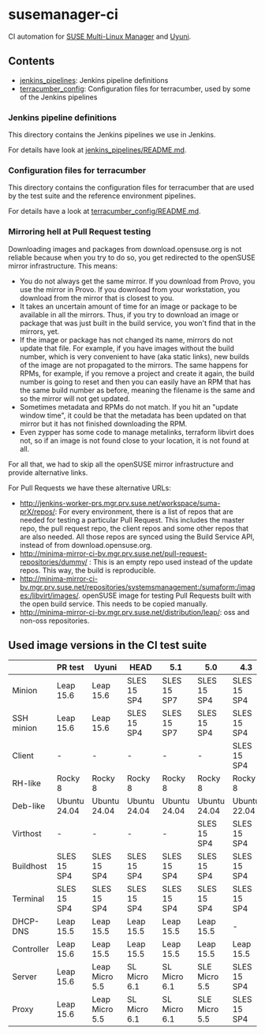 # susemanager-ci

CI automation for [SUSE Multi-Linux Manager](https://www.suse.com/products/multi-linux-manager/) and [Uyuni](https://www.uyuni-project.org/).

## Contents

- [jenkins_pipelines](jenkins_pipelines): Jenkins pipeline definitions
- [terracumber_config](terracumber_config): Configuration files for terracumber, used by some of the Jenkins pipelines

### Jenkins pipeline definitions

This directory contains the Jenkins pipelines we use in Jenkins.

For details have look at [jenkins_pipelines/README.md](jenkins_pipelines/README.md).

### Configuration files for terracumber

This directory contains the configuration files for terracumber that are used by the test suite and the reference
environment pipelines.

For details have a look at [terracumber_config/README.md](terracumber_config/README.md).

### Mirroring hell at Pull Request testing

Downloading images and packages from download.opensuse.org is not reliable because when you try to do so, you get
redirected to the openSUSE mirror infrastructure. This means:

- You do not always get the same mirror. If you download from Provo, you use the mirror in Provo. If you download from
your workstation, you download from the mirror that is closest to you.
- It takes an uncertain amount of time for an image or package to be available in all the mirrors. Thus, if you try to
download an image or package that was just built in the build service, you won't find that in the mirrors, yet.
- If the image or package has not changed its name, mirrors do not update that file. For example, if you have images
without the build number, which is very convenient to have (aka static links), new builds of the image are not
propagated to the mirrors. The same happens for RPMs, for example, if you remove a project and create it again,
the build number is going to reset and then you can easily have an RPM that has the same build number as before,
meaning the filename is the same and so the mirror will not get updated.
- Sometimes metadata and RPMs do not match. If you hit an "update window time", it could be that the metadata has been
updated on that mirror but it has not finished downloading the RPM.
- Even zypper has some code to manage metalinks, terraform libvirt does not, so if an image is not found close to your
location, it is not found at all.

For all that, we had to skip all the openSUSE mirror infrastructure and provide alternative links.

For Pull Requests we have these alternative URLs:

- http://jenkins-worker-prs.mgr.prv.suse.net/workspace/suma-prX/repos/: For every environment, there is a list of repos
that are needed for testing a particular Pull Request. This includes the master repo, the pull request repo, the client
repos and some other repos that are also needed. All those repos are synced using the Build Service API, instead of from
download.opensuse.org.
- http://minima-mirror-ci-bv.mgr.prv.suse.net/pull-request-repositories/dummy/ : This is an empty repo used instead of the update repos. This way,
the build is reproducible.
- http://minima-mirror-ci-bv.mgr.prv.suse.net/repositories/systemsmanagement:/sumaform:/images:/libvirt/images/. openSUSE
image for testing Pull Requests built with the open build service. This needs to be copied manually.
- http://minima-mirror-ci-bv.mgr.prv.suse.net/distribution/leap/: oss and non-oss repositories.

## Used image versions in the CI test suite

|             | PR test       | Uyuni         | HEAD         | 5.1          | 5.0           | 4.3          |
|-------------|---------------|---------------|--------------|--------------|---------------|--------------|
| Minion      | Leap 15.6     | Leap 15.6     | SLES 15 SP4  | SLES 15 SP7  | SLES 15 SP4   | SLES 15 SP4  |
| SSH minion  | Leap 15.6     | Leap 15.6     | SLES 15 SP4  | SLES 15 SP7  | SLES 15 SP4   | SLES 15 SP4  |
| Client      | -             | -             | -            | -            | -             | SLES 15 SP4  |
| RH-like     | Rocky 8       | Rocky 8       | Rocky 8      | Rocky 8      | Rocky 8       | Rocky 8      |
| Deb-like    | Ubuntu 24.04  | Ubuntu 24.04  | Ubuntu 24.04 | Ubuntu 24.04 | Ubuntu 24.04  | Ubuntu 22.04 |
| Virthost    | -             | -             | -            | -            | SLES 15 SP4   | SLES 15 SP4  |
| Buildhost   | SLES 15 SP4   | SLES 15 SP4   | SLES 15 SP4  | SLES 15 SP4  | SLES 15 SP4   | SLES 15 SP4  |
| Terminal    | SLES 15 SP4   | SLES 15 SP4   | SLES 15 SP4  | SLES 15 SP4  | SLES 15 SP4   | SLES 15 SP4  |
| DHCP-DNS    | Leap 15.5     | Leap 15.5     | Leap 15.5    | Leap 15.5    | Leap 15.5     | -            |
| Controller  | Leap 15.6     | Leap 15.5     | Leap 15.5    | Leap 15.5    | Leap 15.5     | Leap 15.5    |
| Server      | Leap 15.6     | Leap Micro 5.5| SL Micro 6.1 | SL Micro 6.1 | SLE Micro 5.5 | SLES 15 SP4  |
| Proxy       | Leap 15.6     | Leap Micro 5.5| SL Micro 6.1 | SL Micro 6.1 | SLE Micro 5.5 | SLES 15 SP4  |
